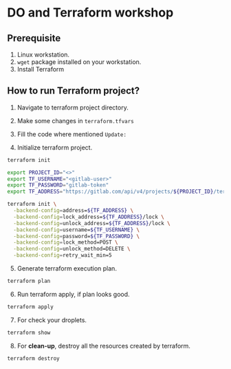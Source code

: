 # DO and Terraform workshop 

## Prerequisite
1. Linux workstation.
2. `wget` package installed on your workstation.
3. Install Terraform 
## How to run Terraform project?

1. Navigate to terraform project directory.

2. Make some changes in `terraform.tfvars`

3. Fill the code where mentioned `Update:`

4. Initialize terraform project.
```bash
terraform init
```
```bash
export PROJECT_ID="<>"
export TF_USERNAME="<gitlab-user>"
export TF_PASSWORD="gitlab-token"
export TF_ADDRESS="https://gitlab.com/api/v4/projects/${PROJECT_ID}/terraform/state/tf_state"

terraform init \
  -backend-config=address=${TF_ADDRESS} \
  -backend-config=lock_address=${TF_ADDRESS}/lock \
  -backend-config=unlock_address=${TF_ADDRESS}/lock \
  -backend-config=username=${TF_USERNAME} \
  -backend-config=password=${TF_PASSWORD} \
  -backend-config=lock_method=POST \
  -backend-config=unlock_method=DELETE \
  -backend-config=retry_wait_min=5
```
5. Generate terraform execution plan.
```bash
terraform plan
```

6. Run terraform apply, if plan looks good.
```bash
terraform apply
```

7. For check your droplets.
```bash
terraform show
```

8. For **clean-up**, destroy all the resources created by terraform.
```bash
terraform destroy
```
